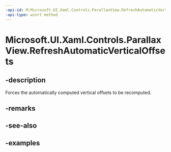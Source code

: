 ```yaml
---
-api-id: M:Microsoft.UI.Xaml.Controls.ParallaxView.RefreshAutomaticVerticalOffsets
-api-type: winrt method
---
```

<!-- Method syntax.
public void ParallaxView.RefreshAutomaticVerticalOffsets()
-->

# Microsoft.UI.Xaml.Controls.ParallaxView.RefreshAutomaticVerticalOffsets


## -description

Forces the automatically computed vertical offsets to be recomputed.


## -remarks


## -see-also


## -examples


